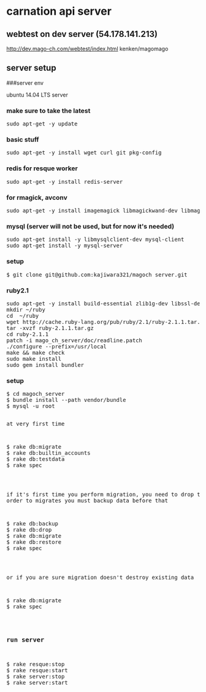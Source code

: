 # carnation api server

## webtest on dev server (54.178.141.213)

http://dev.mago-ch.com/webtest/index.html kenken/magomago

## server setup

###server env

ubuntu 14.04 LTS server

### make sure to take the latest

<pre>
sudo apt-get -y update
</pre>

### basic stuff

<pre>
sudo apt-get -y install wget curl git pkg-config
</pre>

### redis for resque worker

<pre>
sudo apt-get -y install redis-server
</pre>

### for rmagick, avconv

<pre>
sudo apt-get -y install imagemagick libmagickwand-dev libmagic-dev libav-tools libimage-exiftool-perl
</pre>

### mysql (server will not be used, but for now it's needed)

<pre>
sudo apt-get install -y libmysqlclient-dev mysql-client
sudo apt-get install -y mysql-server
</pre>

### setup 

<pre>
$ git clone git@github.com:kajiwara321/magoch_server.git
</pre>

### ruby2.1

<pre>
sudo apt-get -y install build-essential zlib1g-dev libssl-dev libreadline6-dev libyaml-dev
mkdir ~/ruby
cd  ~/ruby
wget http://cache.ruby-lang.org/pub/ruby/2.1/ruby-2.1.1.tar.gz
tar -xvzf ruby-2.1.1.tar.gz
cd ruby-2.1.1
patch -i mago_ch_server/doc/readline.patch
./configure --prefix=/usr/local
make && make check
sudo make install
sudo gem install bundler
</pre>


### setup 

<pre>
$ cd magoch_server 
$ bundle install --path vendor/bundle
$ mysql -u root <db/initialize_database.sql (or create db in AWS admin console RDS)
</pre>

at very first time

<pre>
$ rake db:migrate
$ rake db:builtin_accounts
$ rake db:testdata
$ rake spec
</pre>

if it's first time you perform migration, you need to drop tables in order to migrates
you must backup data before that

<pre>
$ rake db:backup
$ rake db:drop
$ rake db:migrate
$ rake db:restore
$ rake spec
</pre>

or if you are sure migration doesn't destroy existing data

<pre>
$ rake db:migrate
$ rake spec
</pre>

### run server

<pre>
$ rake resque:stop
$ rake resque:start
$ rake server:stop
$ rake server:start
</pre>





